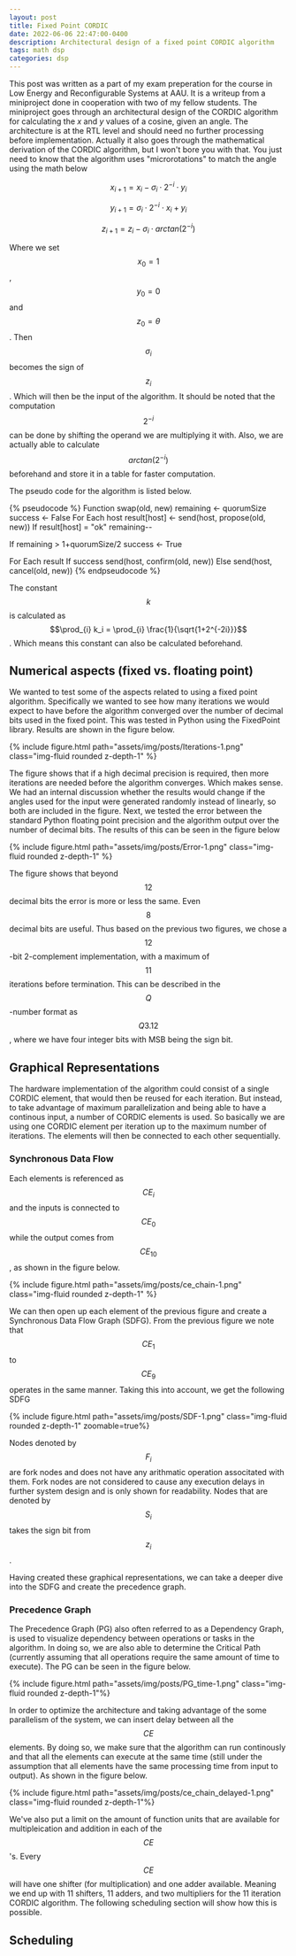 ```yaml
---
layout: post
title: Fixed Point CORDIC
date: 2022-06-06 22:47:00-0400
description: Architectural design of a fixed point CORDIC algorithm
tags: math dsp
categories: dsp
---
```


This post was written as a part of my exam preperation for the course in Low Energy and Reconfigurable Systems at AAU.
It is a writeup from a miniproject done in cooperation with two of my fellow students. The miniproject goes through an architectural design of the CORDIC algorithm for calculating the $x$ and $y$ values of a cosine, given an angle. The architecture is at the RTL level and should need no further processing before implementation. Actually it also goes through the mathematical derivation of the CORDIC algorithm, but I won't bore you with that. You just need to know that the algorithm uses "microrotations" to match the angle using the math below

$$x_{i+1} = x_i - \sigma_i \cdot 2^{-i} \cdot y_i$$

$$y_{i+1} = \sigma_i \cdot 2^{-i} \cdot x_i + y_i$$

$$z_{i+1} = z_i - \sigma_i \cdot arctan(2^{-i})$$

Where we set $$x_0 = 1$$, $$y_0 = 0$$ and $$z_0 = \theta$$. Then $$\sigma_i$$ becomes the sign of $$z_i$$. Which will then be the input of the algorithm. It should be noted that the computation $$2^{-i}$$ can be done by shifting the operand we are multiplying it with. Also, we are actually able to calculate $$arctan(2^{-i})$$ beforehand and store it in a table for faster computation.

The pseudo code for the algorithm is listed below.

{% pseudocode %}
Function swap(old, new)
  remaining <- quorumSize
  success <- False
  For Each host
    result[host] <- send(host, propose(old, new))
    If result[host] = "ok"
      remaining--

  If remaining > 1+quorumSize/2
    success <- True

  For Each result
    If success
      send(host, confirm(old, new))
    Else
      send(host, cancel(old, new))
{% endpseudocode %}

The constant $$k$$ is calculated as $$\prod_{i} k_i = \prod_{i} \frac{1}{\sqrt{1+2^{-2i}}}$$. Which means this constant can also be calculated beforehand.

## Numerical aspects (fixed vs. floating point)

We wanted to test some of the aspects related to using a fixed point algorithm. Specifically we wanted to see how many iterations we would expect to have before the algorithm converged over the number of decimal bits used in the fixed point. This was tested in Python using the FixedPoint library. Results are shown in the figure below.

{% include figure.html path="assets/img/posts/Iterations-1.png" class="img-fluid rounded z-depth-1" %}

The figure shows that if a high decimal precision is required, then more iterations are needed before the algorithm converges. Which makes sense. We had an internal discussion whether the results would change if the angles used for the input were generated randomly instead of linearly, so both are included in the figure.
Next, we tested the error between the standard Python floating point precision and the algorithm output over the number of decimal bits. The results of this can be seen in the figure below

{% include figure.html path="assets/img/posts/Error-1.png" class="img-fluid rounded z-depth-1" %}

The figure shows that beyond $$12$$ decimal bits the error is more or less the same. Even $$8$$ decimal bits are useful. Thus based on the previous two figures, we chose a $$12$$-bit 2-complement implementation, with a maximum of $$11$$ iterations before termination. This can be described in the $$Q$$-number format as $$Q3.12$$, where we have four integer bits with MSB being the sign bit.

## Graphical Representations

The hardware implementation of the algorithm could consist of a single CORDIC element, that would then be reused for each iteration. But instead, to take advantage of maximum parallelization and being able to have a continous input, a number of CORDIC elements is used. So basically we are using one CORDIC element per iteration up to the maximum number of iterations. The elements will then be connected to each other sequentially.

### Synchronous Data Flow

Each elements is referenced as $$CE_i$$ and the inputs is connected to $$CE_0$$ while the output comes from $$CE_10$$, as shown in the figure below.

{% include figure.html path="assets/img/posts/ce_chain-1.png" class="img-fluid rounded z-depth-1" %}

We can then open up each element of the previous figure and create a Synchronous Data Flow Graph (SDFG). From the previous figure we note that $$CE_1$$ to $$CE_9$$ operates in the same manner. Taking this into account, we get the following SDFG

{% include figure.html path="assets/img/posts/SDF-1.png" class="img-fluid rounded z-depth-1" zoomable=true%}

Nodes denoted by $$F_i$$ are fork nodes and does not have any arithmatic operation associtated with them. Fork nodes are not considered to cause any execution delays in further system design and is only shown for readability. Nodes that are denoted by $$S_i$$ takes the sign bit from $$z_i$$.

Having created these graphical representations, we can take a deeper dive into the SDFG and create the precedence graph.

### Precedence Graph

The Precedence Graph (PG) also often referred to as a Dependency Graph, is used to visualize dependency between operations or tasks in the algorithm. In doing so, we are also able to determine the Critical Path (currently assuming that all operations require the same amount of time to execute). The PG can be seen in the figure below.

{% include figure.html path="assets/img/posts/PG_time-1.png" class="img-fluid rounded z-depth-1"%}

In order to optimize the architecture and taking advantage of the some parallelism of the system, we can insert delay between all the $$CE$$ elements. By doing so, we make sure that the algorithm can run continously and that all the elements can execute at the same time (still under the assumption that all elements have the same processing time from input to output). As shown in the figure below.

{% include figure.html path="assets/img/posts/ce_chain_delayed-1.png" class="img-fluid rounded z-depth-1"%}

We've also put a limit on the amount of function units that are available for multipleication and addition in each of the $$CE$$'s. Every $$CE$$ will have one shifter (for multiplication) and one adder available. Meaning we end up with 11 shifters, 11 adders, and two multipliers for the 11 iteration CORDIC algorithm. The following scheduling section will show how this is possible.

## Scheduling

